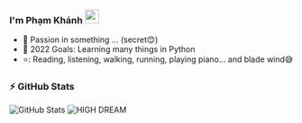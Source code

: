 ### I'm Phạm Khánh <img src="https://media.giphy.com/media/hvRJCLFzcasrR4ia7z/giphy.gif" width="25px"> 
- 🔭 Passion in something ... (secret😊)
- 💪 2022 Goals: Learning many things in Python
- ⭐: Reading, listening, walking, running, playing piano... and blade wind😅

### :zap: GitHub Stats
![GitHub Stats](https://github-readme-stats.vercel.app/api?username=PTQK&theme=radical)
![HIGH DREAM](<"img src = "https://thuthuatnhanh.com/wp-content/uploads/2020/09/hinh-anh-dong-anime-bau-troi-dem.gif" width = "500px">)
